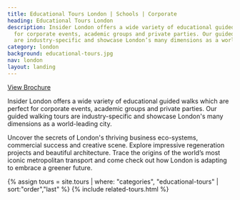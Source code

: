 ```yaml
---
title: Educational Tours London | Schools | Corporate
heading: Educational Tours London
description: Insider London offers a wide variety of educational guided walks perfect
  for corporate events, academic groups and private parties. Our guided walking tours
  are industry-specific and showcase London’s many dimensions as a world-leading city.
category: london
background: educational-tours.jpg
nav: london
layout: landing
---
```


<a onclick="gtag('event', 'Click', { 'event_category': 'Brochure', 'event_label':'Educational Tours' });" class="c-btn c-btn--primary c-btn--red" href="/assets/brochures/EducationalToursBrochure.pdf">View Brochure</a>

Insider London offers a wide variety of educational guided walks which are perfect for corporate events, academic groups and private parties. Our guided walking tours are industry-specific and showcase London's many dimensions as a world-leading city.

Uncover the secrets of London's thriving business eco-systems, commercial success and creative scene. Explore impressive regeneration projects and beautiful architecture. Trace the origins of the world’s most iconic metropolitan transport and come check out how London is adapting to embrace a greener future.

{% assign tours = site.tours | where: "categories", "educational-tours" | sort:"order","last" %}
{% include related-tours.html %}
